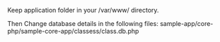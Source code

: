 Keep application folder in your /var/www/ directory.

Then Change database details in the following files:
sample-app/core-php/sample-core-app/classess/class.db.php